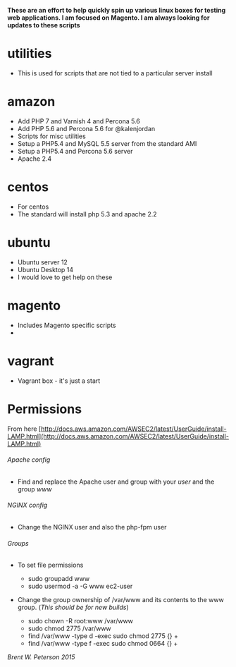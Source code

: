 **These are an effort to help quickly spin up various linux boxes for testing web applications. I am focused on Magento. I am always looking for updates to these scripts** 

# utilities
- This is used for scripts that are not tied to a particular server install

# amazon
- Add PHP 7 and Varnish 4 and Percona 5.6
- Add PHP 5.6 and Percona 5.6 for @kalenjordan 
- Scripts for misc utilities
- Setup a PHP5.4 and MySQL 5.5 server from the standard AMI
- Setup a PHP5.4 and Percona 5.6 server
- Apache 2.4

# centos
- For centos
- The standard will install php 5.3 and apache 2.2

# ubuntu
- Ubuntu server 12
- Ubuntu Desktop 14
- I would love to get help on these

# magento
- Includes Magento specific scripts
- 
# vagrant
- Vagrant box - it's just a start

# Permissions
From here [http://docs.aws.amazon.com/AWSEC2/latest/UserGuide/install-LAMP.html](http://docs.aws.amazon.com/AWSEC2/latest/UserGuide/install-LAMP.html)

###### Apache config
- Find and replace the Apache user and group with your *user* and the group *www*

###### NGINX config
- Change the NGINX user and also the php-fpm user

###### Groups
- To set file permissions
	- sudo groupadd www
	- sudo usermod -a -G www ec2-user

- Change the group ownership of /var/www and its contents to the www group. (*This should be for new builds*)
	- sudo chown -R root:www /var/www
	- sudo chmod 2775 /var/www
	- find /var/www -type d -exec sudo chmod 2775 {} +
	- find /var/www -type f -exec sudo chmod 0664 {} +






*Brent W. Peterson 2015*

